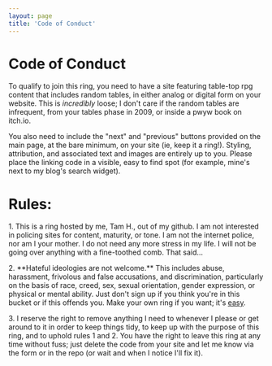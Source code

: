 ```yaml
---
layout: page
title: 'Code of Conduct'
---
```


# Code of Conduct

To qualify to join this ring, you need to have a site featuring table-top rpg content that includes random tables, in either analog or digital form on your website. This is *incredibly* loose; I don't care if the random tables are infrequent, from your tables phase in 2009, or inside a pwyw book on itch.io.

You also need to include the "next" and "previous" buttons provided on the main page, at the bare minimum, on your site (ie, keep it a ring!). Styling, attribution, and associated text and images are entirely up to you. Please place the linking code in a visible, easy to find spot (for example, mine's next to my blog's search widget).

# Rules:

<p>1. This is a ring hosted by me, Tam H., out of my github. I am not interested in policing sites for content, maturity, or tone. I am not the internet police, nor am I your mother. I do not need any more stress in my life. I will not be going over anything with a fine-toothed comb. That said...  </p>
<p>2. **Hateful ideologies are not welcome.** This includes abuse, harassment, frivolous and false accusations, and discrimination, particularly on the basis of race, creed, sex, sexual orientation, gender expression, or physical or mental ability. Just don't sign up if you think you're in this bucket or if this offends you. Make your own ring if you want; it's <a href="https://webringdemo.netlify.app/">easy</a>.</p>
<p>3. I reserve the right to remove anything I need to whenever I please or get around to it in order to keep things tidy, to keep up with the purpose of this ring, and to uphold rules 1 and 2. You have the right to leave this ring at any time without fuss; just delete the code from your site and let me know via the form or in the repo (or wait and when I notice I'll fix it). </p>
